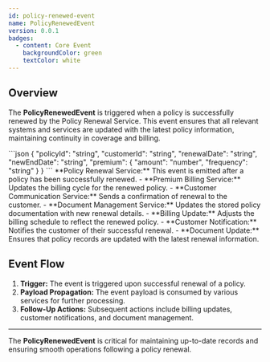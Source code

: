 ```yaml
---
id: policy-renewed-event
name: PolicyRenewedEvent
version: 0.0.1
badges:
  - content: Core Event
    backgroundColor: green
    textColor: white
---
```


## Overview

The **PolicyRenewedEvent** is triggered when a policy is successfully renewed by the Policy Renewal Service. This event ensures that all relevant systems and services are updated with the latest policy information, maintaining continuity in coverage and billing.

<AccordionGroup>
  <Accordion title="Event Payload">
    ```json
    {
      "policyId": "string",
      "customerId": "string",
      "renewalDate": "string",
      "newEndDate": "string",
      "premium": {
        "amount": "number",
        "frequency": "string"
      }
    }
    ```
  </Accordion>
  
  <Accordion title="Emitted By">
    **Policy Renewal Service:** This event is emitted after a policy has been successfully renewed.
  </Accordion>
  
  <Accordion title="Consumed By">
    - **Premium Billing Service:** Updates the billing cycle for the renewed policy.
    - **Customer Communication Service:** Sends a confirmation of renewal to the customer.
    - **Document Management Service:** Updates the stored policy documentation with new renewal details.
  </Accordion>
  
  <Accordion title="Use Cases">
    - **Billing Update:** Adjusts the billing schedule to reflect the renewed policy.
    - **Customer Notification:** Notifies the customer of their successful renewal.
    - **Document Update:** Ensures that policy records are updated with the latest renewal information.
  </Accordion>
</AccordionGroup>

## Event Flow

1. **Trigger:** The event is triggered upon successful renewal of a policy.
2. **Payload Propagation:** The event payload is consumed by various services for further processing.
3. **Follow-Up Actions:** Subsequent actions include billing updates, customer notifications, and document management.

---

The **PolicyRenewedEvent** is critical for maintaining up-to-date records and ensuring smooth operations following a policy renewal.
